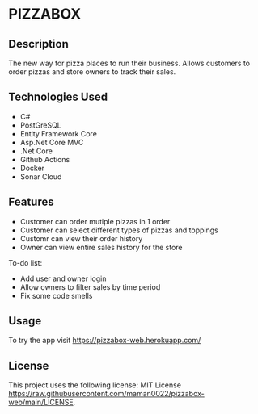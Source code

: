 # PIZZABOX

## Description

The new way for pizza places to run their business. Allows customers to order pizzas and store owners to track their sales. 

## Technologies Used

* C#
* PostGreSQL
* Entity Framework Core
* Asp.Net Core MVC
* .Net Core
* Github Actions
* Docker
* Sonar Cloud

## Features

* Customer can order mutiple pizzas in 1 order
* Customer can select different types of pizzas and toppings
* Customr can view their order history
* Owner can view entire sales history for the store

To-do list:
* Add user and owner login
* Allow owners to filter sales by time period 
* Fix some code smells

## Usage

To try the app visit https://pizzabox-web.herokuapp.com/

## License

This project uses the following license: MIT License https://raw.githubusercontent.com/maman0022/pizzabox-web/main/LICENSE.

